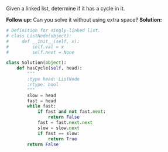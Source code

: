 Given a linked list, determine if it has a cycle in it.

**Follow up:**
Can you solve it without using extra space?
**Solution:**
```python
# Definition for singly-linked list.
# class ListNode(object):
#     def __init__(self, x):
#         self.val = x
#         self.next = None

class Solution(object):
    def hasCycle(self, head):
        """
        :type head: ListNode
        :rtype: bool
        """
        slow = head
        fast = head
        while fast:
            if fast and not fast.next:
                return False
            fast = fast.next.next
            slow = slow.next
            if fast == slow:
                return True
        return False
```
